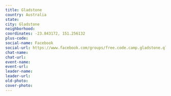 ```yaml
---
title: Gladstone
country: Australia
state: 
city: Gladstone
neighborhood: 
coordinates: -23.843172, 151.256132
plus-code:
social-name: Facebook
social-url: https://www.facebook.com/groups/free.code.camp.gladstone.qld
chat-name:
chat-url:
event-name:
event-url:
leader-name:
leader-url:
old-photo: 
cover-photo:
---
```

